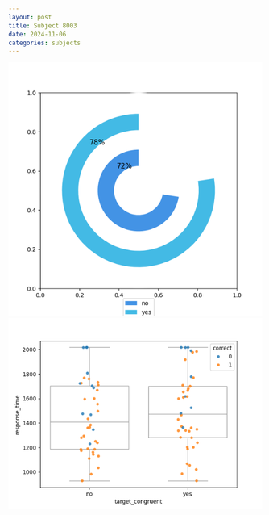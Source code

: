 ```yaml
---
layout: post
title: Subject 8003
date: 2024-11-06
categories: subjects
---
```


![](data/8003/run-12/8003_accuracy_target_congruence.png)
![](data/8003/run-12/8003_rt_congruence.png)
